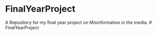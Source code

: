 # FinalYearProject
A Repository for my final year project on Misinformation in the media.
#   F i n a l Y e a r P r o j e c t  
 